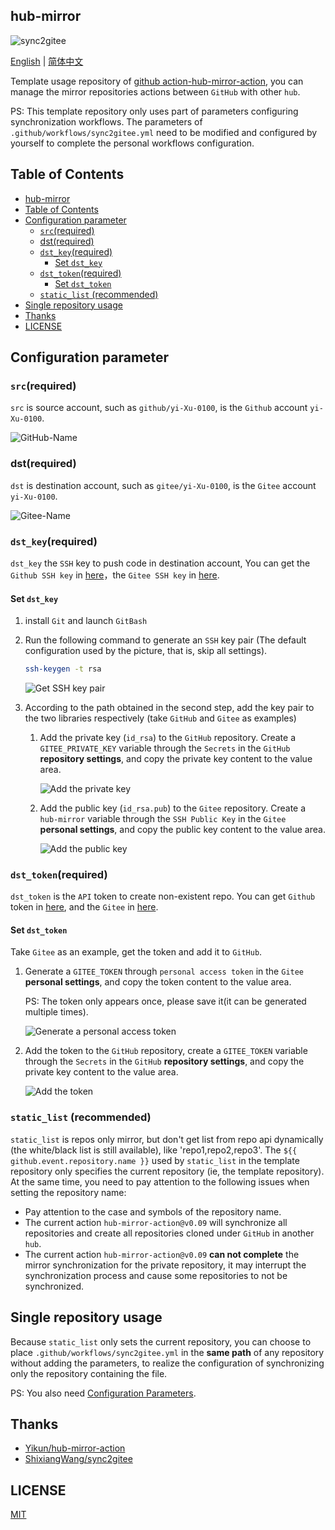 ## hub-mirror

![sync2gitee](https://github.com/yi-Xu-0100/hub-mirror/workflows/sync2gitee/badge.svg)

[English](./README_EN.md) | [简体中文](./README.md)

Template usage repository of [github action-hub-mirror-action](https://github.com/Yikun/hub-mirror-action), you can manage the mirror repositories actions between `GitHub` with other `hub`.

PS: This template repository only uses part of parameters configuring synchronization workflows. The parameters of `.github/workflows/sync2gitee.yml` need to be modified and configured by yourself to complete the personal workflows configuration.

## Table of Contents

- [hub-mirror](#hub-mirror)
- [Table of Contents](#table-of-contents)
- [Configuration parameter](#configuration-parameter)
  - [`src`(required)](#srcrequired)
  - [dst(required)](#dstrequired)
  - [`dst_key`(required)](#dst_keyrequired)
    - [Set `dst_key`](#set-dst_key)
  - [`dst_token`(required)](#dst_tokenrequired)
    - [Set `dst_token`](#set-dst_token)
  - [`static_list` (recommended)](#static_list-recommended)
- [Single repository usage](#single-repository-usage)
- [Thanks](#thanks)
- [LICENSE](#license)

## Configuration parameter

### `src`(required)

`src` is source account, such as `github/yi-Xu-0100`, is the `Github` account `yi-Xu-0100`.

![GitHub-Name](./static/github_name.png)

### dst(required)

`dst` is destination account, such as `gitee/yi-Xu-0100`, is the `Gitee` account `yi-Xu-0100`.

![Gitee-Name](./static/gitee_name.png)

### `dst_key`(required)

`dst_key` the `SSH` key to push code in destination account, You can get the `Github SSH key` in [here](https://github.com/settings/keys)，the `Gitee SSH key` in [here](https://gitee.com/profile/sshkeys).

#### Set `dst_key`

1. install `Git` and launch `GitBash`
2. Run the following command to generate an `SSH` key pair (The default configuration used by the picture, that is, skip all settings).

   ```sh
   ssh-keygen -t rsa
   ```

   ![Get SSH key pair](./static/rsa_gen.png)

3. According to the path obtained in the second step, add the key pair to the two libraries respectively (take `GitHub` and `Gitee` as examples)

   1. Add the private key (`id_rsa`) to the `GitHub` repository. Create a `GITEE_PRIVATE_KEY` variable through the `Secrets` in the `GitHub` **repository settings**, and copy the private key content to the value area.

      ![Add the private key](./static/add_secret_key.png)

   2. Add the public key (`id_rsa.pub`) to the `Gitee` repository. Create a `hub-mirror` variable through the `SSH Public Key` in the `Gitee` **personal settings**, and copy the public key content to the value area.

      ![Add the public key](./static/add_pub_key.png)

### `dst_token`(required)

`dst_token` is the `API` token to create non-existent repo. You can get `Github` token in [here](https://github.com/settings/tokens), and the `Gitee` in [here](https://gitee.com/profile/personal_access_tokens).

#### Set `dst_token`

Take `Gitee` as an example, get the token and add it to `GitHub`.

1. Generate a `GITEE_TOKEN` through `personal access token` in the `Gitee` **personal settings**, and copy the token content to the value area.

   PS: The token only appears once, please save it(it can be generated multiple times).

   ![Generate a personal access token](./static/secret_key.png)

2. Add the token to the `GitHub` repository, create a `GITEE_TOKEN` variable through the `Secrets` in the `GitHub` **repository settings**, and copy the private key content to the value area.

   ![Add the token](./static/secret_key_1.png)

### `static_list` (recommended)

`static_list` is repos only mirror, but don't get list from repo api dynamically (the white/black list is still available), like 'repo1,repo2,repo3'. The `${{ github.event.repository.name }}` used by `static_list` in the template repository only specifies the current repository (ie, the template repository). At the same time, you need to pay attention to the following issues when setting the repository name:

- Pay attention to the case and symbols of the repository name.
- The current action `hub-mirror-action@v0.09` will synchronize all repositories and create all repositories cloned under `GitHub` in another `hub`.
- The current action `hub-mirror-action@v0.09` **can not complete** the mirror synchronization for the private repository, it may interrupt the synchronization process and cause some repositories to not be synchronized.

## Single repository usage

Because `static_list` only sets the current repository, you can choose to place `.github/workflows/sync2gitee.yml` in the **same path** of any repository without adding the parameters, to realize the configuration of synchronizing only the repository containing the file.

PS: You also need [Configuration Parameters](#configuration-parameter).

## Thanks

- [Yikun/hub-mirror-action](https://github.com/Yikun/hub-mirror-action)
- [ShixiangWang/sync2gitee](https://github.com/ShixiangWang/sync2gitee)

## LICENSE

[MIT](./LICENSE)
